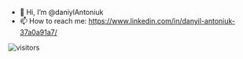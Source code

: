 - 👋 Hi, I’m @daniylAntoniuk
- 📫 How to reach me: https://www.linkedin.com/in/danyil-antoniuk-37a0a91a7/

<!---
daniylAntoniuk/daniylAntoniuk is a ✨ special ✨ repository because its `README.md` (this file) appears on your GitHub profile.
You can click the Preview link to take a look at your changes.
--->
![visitors](https://visitor-badge.laobi.icu/badge?page_id=page.id)
